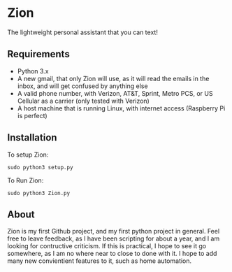 # Zion
The lightweight personal assistant that you can text!

## Requirements

* Python 3.x
* A new gmail, that only Zion will use, as it will read the emails in the inbox, and will get confused by anything else
* A valid phone number, with Verizon, AT&T, Sprint, Metro PCS, or US Cellular as a carrier (only tested with Verizon)
* A host machine that is running Linux, with internet access (Raspberry Pi is perfect)

## Installation
To setup Zion:
```
sudo python3 setup.py
```

To Run Zion:
```
sudo python3 Zion.py
```

## About
Zion is my first Github project, and my first python project in general. Feel free to leave feedback, as I have been scripting for about a year, and I am looking for contructive criticism. If this is practical, I hope to see it go somewhere, as I am no where near to close to done with it. I hope to add many new convientient features to it, such as home automation.
